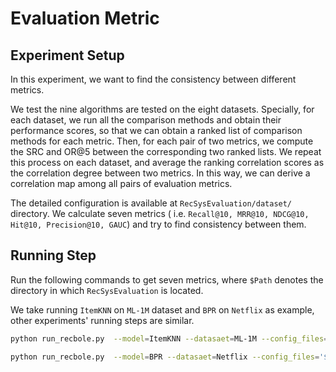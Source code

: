 # Evaluation Metric

## Experiment Setup

In this experiment,  we want to find the consistency between different metrics. 

We test the nine algorithms are tested on the eight datasets. Specially, for each dataset, we run all the comparison methods and obtain their performance scores, so that we can obtain a ranked list of comparison methods for each metric. Then, for each pair of two metrics, we compute the SRC and OR@5 between the corresponding two ranked lists. We repeat this process on each dataset, and average the ranking correlation scores as the correlation degree between two metrics. In this way, we can derive a correlation map among all pairs of evaluation metrics.

The detailed configuration is available at `RecSysEvaluation/dataset/` directory. We calculate seven metrics ( i.e. `Recall@10, MRR@10, NDCG@10, Hit@10, Precision@10, GAUC`) and try to find consistency between them.

## Running Step

Run the following commands to get seven metrics, where `$Path` denotes the directory in which `RecSysEvaluation` is located.

We take running `ItemKNN` on `ML-1M` dataset and `BPR` on `Netflix` as example,  other experiments' running steps are similar.

```bash
python run_recbole.py  --model=ItemKNN --datasaet=ML-1M --config_files='$Path/RecSysEvaluation/dataset/ML-1M.yaml RecSysEvaluation/experiment/hyper_parameters/ML-1M/ItemKNN.yaml' --metrics='["Recall", "MRR","NDCG","Hit","Precision","MAP","GAUC"]'

python run_recbole.py  --model=BPR --datasaet=Netflix --config_files='$Path/RecSysEvaluation/dataset/Netflix.yaml RecSysEvaluation/experiment/hyper_parameters/Netflix/BPR.yaml' --metrics='["Recall", "MRR","NDCG","Hit","Precision","MAP","GAUC"]'
```









   

   

